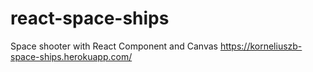 # react-space-ships
Space shooter with React Component and Canvas
https://korneliuszb-space-ships.herokuapp.com/
